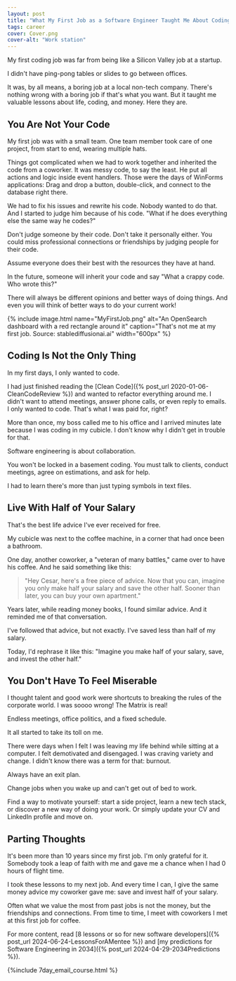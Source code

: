 ```yaml
---
layout: post
title: "What My First Job as a Software Engineer Taught Me About Coding and Life"
tags: career
cover: Cover.png
cover-alt: "Work station" 
---
```


My first coding job was far from being like a Silicon Valley job at a startup.

I didn't have ping-pong tables or slides to go between offices.

It was, by all means, a boring job at a local non-tech company. There's nothing wrong with a boring job if that's what you want. But it taught me valuable lessons about life, coding, and money. Here they are.

## You Are Not Your Code

My first job was with a small team. One team member took care of one project, from start to end, wearing multiple hats.

Things got complicated when we had to work together and inherited the code from a coworker. It was messy code, to say the least. He put all actions and logic inside event handlers. Those were the days of WinForms applications: Drag and drop a button, double-click, and connect to the database right there.

We had to fix his issues and rewrite his code. Nobody wanted to do that. And I started to judge him because of his code. "What if he does everything else the same way he codes?"

Don't judge someone by their code. Don't take it personally either. You could miss professional connections or friendships by judging people for their code.

Assume everyone does their best with the resources they have at hand.

In the future, someone will inherit your code and say "What a crappy code. Who wrote this?"

There will always be different opinions and better ways of doing things. And even you will think of better ways to do your current work!

{% include image.html name="MyFirstJob.png" alt="An OpenSearch dashboard with a red rectangle around it" caption="That's not me at my first job. Source: stablediffusionai.ai" width="600px" %}

## Coding Is Not the Only Thing

In my first days, I only wanted to code.

I had just finished reading the [Clean Code]({% post_url 2020-01-06-CleanCodeReview %}) and wanted to refactor everything around me. I didn't want to attend meetings, answer phone calls, or even reply to emails. I only wanted to code. That's what I was paid for, right?

More than once, my boss called me to his office and I arrived minutes late because I was coding in my cubicle. I don't know why I didn't get in trouble for that.

Software engineering is about collaboration.

You won't be locked in a basement coding. You must talk to clients, conduct meetings, agree on estimations, and ask for help.

I had to learn there's more than just typing symbols in text files.

## Live With Half of Your Salary

That's the best life advice I've ever received for free.

My cubicle was next to the coffee machine, in a corner that had once been a bathroom.

One day, another coworker, a "veteran of many battles," came over to have his coffee. And he said something like this:

> "Hey Cesar, here's a free piece of advice. Now that you can, imagine you only make half your salary and save the other half. Sooner than later, you can buy your own apartment."

Years later, while reading money books, I found similar advice. And it reminded me of that conversation.

I've followed that advice, but not exactly. I've saved less than half of my salary.

Today, I'd rephrase it like this: "Imagine you make half of your salary, save, and invest the other half."

## You Don't Have To Feel Miserable

I thought talent and good work were shortcuts to breaking the rules of the corporate world. I was soooo wrong! The Matrix is real!

Endless meetings, office politics, and a fixed schedule.

It all started to take its toll on me.

There were days when I felt I was leaving my life behind while sitting at a computer. I felt demotivated and disengaged. I was craving variety and change. I didn't know there was a term for that: burnout.

Always have an exit plan.

Change jobs when you wake up and can't get out of bed to work.

Find a way to motivate yourself: start a side project, learn a new tech stack, or discover a new way of doing your work. Or simply update your CV and LinkedIn profile and move on.

## Parting Thoughts

It's been more than 10 years since my first job. I'm only grateful for it. Somebody took a leap of faith with me and gave me a chance when I had 0 hours of flight time.

I took these lessons to my next job. And every time I can, I give the same money advice my coworker gave me: save and invest half of your salary.

Often what we value the most from past jobs is not the money, but the friendships and connections. From time to time, I meet with coworkers I met at this first job for coffee.

For more content, read [8 lessons or so for new software developers]({% post_url 2024-06-24-LessonsForAMentee %}) and [my predictions for Software Engineering in 2034]({% post_url 2024-04-29-2034Predictions %}).

{%include 7day_email_course.html %}